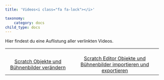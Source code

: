 ```yaml
---
title: 'Videos<i class="fa fa-lock"></i>'

taxonomy:
    category: docs
child_type: docs
---
```

Hier findest du eine Auflistung aller verlinkten Videos.

|  |  |
| :-: | :-: |
|[<i class="fa fa-play fa-3x"></i><br/>Scratch Objekte und Bühnenbilder verändern](https://www.youtube.com/embed/QPpdVqZDMMM)|[<i class="fa fa-play fa-3x"></i><br/>Scratch Editor Objekte und Bühnenbilder importieren und exportieren](https://www.youtube.com/embed/HLNveHrQtDA)|
